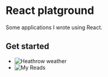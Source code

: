 # React platground

 Some applications I wrote using React.

## Get started

* ![Heathrow weather](https://github.com/davidezordan/React-Playground/tree/master/heathrow-weather)
* ![My Reads](https://github.com/davidezordan/React-Playground/tree/master/my-reads)
